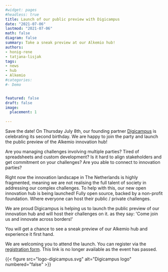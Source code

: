 ```yaml
---
#widget: pages
#headless: true
title: Launch of our public preview with Digicampus
date: "2021-07-06"
lastmod: "2021-07-06"
math: false
diagram: false
summary: Take a sneak preview at our Alkemio hub!
authors:
- honig-rene
- tatjana-lisjak
tags:
- news
- hub
- Alkemio
#categories:
#- Demo


featured: false
draft: false
image:
  placement: 1
  
---
```

Save the date! On Thursday July 8th, our founding partner [Digicampus](https://digicampus.tech/) is celebrating its second birthday. We are happy to join the party and launch the public preview of the Alkemio innovation hub!

Are you managing challenges involving multiple parties? Tired of spreadsheets and custom development? Is it hard to align stakeholders and get commitment on your challenges? Are you able to connect to innovation parties?

Right now the innovation landscape in The Netherlands is highly fragmented, meaning we are not realising the full talent of society in addressing our complex challenges.
To help with this, our new open innovation hub is being launched! Fully open source, backed by a non-profit foundation. Where everyone can host their public / private challenges.

We are proud Digicampus is helping us to launch the public preview of our innovation hub and will host their challenges on it. as they say: 'Come join us and innovate across borders!'

You will get a chance to see a sneak preview of our Alkemio hub and experience it first hand.

We are welcoming you to attend the launch. You can register via the [registration form](https://tech.us3.list-manage.com/subscribe?u=1b4edf17a4115ac471e74491f&id=20e5172455). This link is no longer available as the event has passed.

{{< figure src="logo-digicampus.svg" alt="Digicampus logo" numbered="false" >}}


